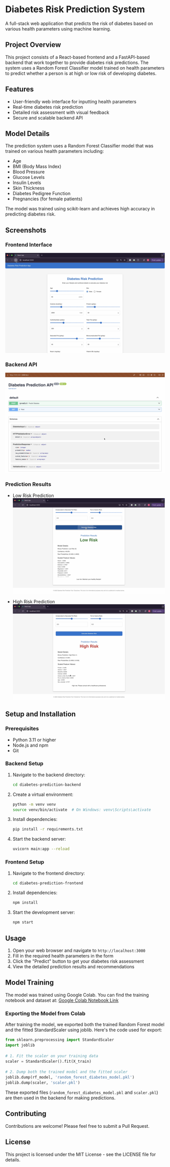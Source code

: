 # Diabetes Risk Prediction System

A full-stack web application that predicts the risk of diabetes based on various health parameters using machine learning.

## Project Overview

This project consists of a React-based frontend and a FastAPI-based backend that work together to provide diabetes risk predictions. The system uses a Random Forest Classifier model trained on health parameters to predict whether a person is at high or low risk of developing diabetes.

## Features

- User-friendly web interface for inputting health parameters
- Real-time diabetes risk prediction
- Detailed risk assessment with visual feedback
- Secure and scalable backend API

## Model Details

The prediction system uses a Random Forest Classifier model that was trained on various health parameters including:

- Age
- BMI (Body Mass Index)
- Blood Pressure
- Glucose Levels
- Insulin Levels
- Skin Thickness
- Diabetes Pedigree Function
- Pregnancies (for female patients)

The model was trained using scikit-learn and achieves high accuracy in predicting diabetes risk.

## Screenshots

### Frontend Interface

![Frontend Interface](screenshots/frontend.png)

### Backend API

![Backend API](screenshots/backend.png)

### Prediction Results

- Low Risk Prediction
  ![Low Risk](screenshots/low-risk.png)

- High Risk Prediction
  ![High Risk](screenshots/hih-risk.png)

## Setup and Installation

### Prerequisites

- Python 3.11 or higher
- Node.js and npm
- Git

### Backend Setup

1. Navigate to the backend directory:

   ```bash
   cd diabetes-prediction-backend
   ```

2. Create a virtual environment:

   ```bash
   python -m venv venv
   source venv/bin/activate  # On Windows: venv\Scripts\activate
   ```

3. Install dependencies:

   ```bash
   pip install -r requirements.txt
   ```

4. Start the backend server:
   ```bash
   uvicorn main:app --reload
   ```

### Frontend Setup

1. Navigate to the frontend directory:

   ```bash
   cd diabetes-prediction-frontend
   ```

2. Install dependencies:

   ```bash
   npm install
   ```

3. Start the development server:
   ```bash
   npm start
   ```

## Usage

1. Open your web browser and navigate to `http://localhost:3000`
2. Fill in the required health parameters in the form
3. Click the "Predict" button to get your diabetes risk assessment
4. View the detailed prediction results and recommendations

## Model Training

The model was trained using Google Colab. You can find the training notebook and dataset at:
[Google Colab Notebook Link](https://colab.research.google.com/drive/1YOUR_NOTEBOOK_ID)

### Exporting the Model from Colab

After training the model, we exported both the trained Random Forest model and the fitted StandardScaler using joblib. Here's the code used for export:

```python
from sklearn.preprocessing import StandardScaler
import joblib

# 1. Fit the scaler on your training data
scaler = StandardScaler().fit(X_train)

# 2. Dump both the trained model and the fitted scaler
joblib.dump(rf_model, 'random_forest_diabetes_model.pkl')
joblib.dump(scaler, 'scaler.pkl')
```

These exported files (`random_forest_diabetes_model.pkl` and `scaler.pkl`) are then used in the backend for making predictions.

## Contributing

Contributions are welcome! Please feel free to submit a Pull Request.

## License

This project is licensed under the MIT License - see the LICENSE file for details.
